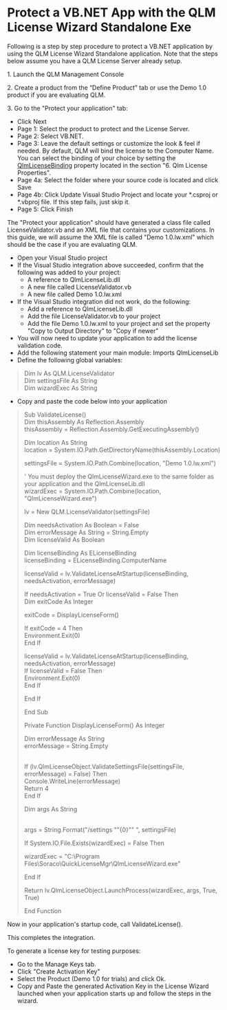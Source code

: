 # Protect a VB.NET App with the QLM License Wizard Standalone Exe

Following is a step by step procedure to protect a VB.NET application by using the QLM License Wizard Standalone application. Note that the steps below assume you have a QLM License Server already setup.

1\. Launch the QLM Management Console

2\. Create a product from the “Define Product” tab or use the Demo 1.0 product if you are evaluating QLM.&#x20;

3\. Go to the "Protect your application" tab:

* Click Next
* Page 1: Select the product to protect and the License Server.
* Page 2: Select VB.NET.
* Page 3: Leave the default settings or customize the look & feel if needed. By default, QLM will bind the license to the Computer Name. You can select the binding of your choice by setting the [QlmLicenseBinding](https://support.soraco.co/hc/en-us/articles/360001183583-QlmLicense-LicenseBinding) property located in the section "6. Qlm License Properties".
* Page 4a: Select the folder where your source code is located and click Save
* Page 4b: Click Update Visual Studio Project and locate your \*.csproj or \*.vbproj file. If this step fails, just skip it.
* Page 5: Click Finish

The "Protect your application" should have generated a class file called LicenseValidator.vb and an XML file that contains your customizations. In this guide, we will assume the XML file is called "Demo 1.0.lw.xml" which should be the case if you are evaluating QLM.

* Open your Visual Studio project
* If the Visual Studio integration above succeeded, confirm that the following was added to your project:
  * A reference to QlmLicenseLib.dll
  * A new file called LicenseValidator.vb
  * A new file called Demo 1.0.lw.xml
* If the Visual Studio integration did not work, do the following:
  * Add a reference to QlmLicenseLib.dll
  * Add the file LicenseValidator.vb to your project
  * Add the file Demo 1.0.lw.xml to your project and set the property "Copy to Output Directory" to "Copy if newer"
* You will now need to update your application to add the license validation code.
* Add the following statement your main module: Imports QlmLicenseLib
* Define the following global variables:

> &#x20;   Dim lv As QLM.LicenseValidator\
> &#x20;   Dim settingsFile As String\
> &#x20;   Dim wizardExec As String

* Copy and paste the code below into your application     &#x20;

> &#x20;Sub ValidateLicense()\
> &#x20;   Dim thisAssembly As Reflection.Assembly\
> &#x20;   thisAssembly = Reflection.Assembly.GetExecutingAssembly()
>
> &#x20;   Dim location As String\
> &#x20;   location = System.IO.Path.GetDirectoryName(thisAssembly.Location)
>
> &#x20;   settingsFile = System.IO.Path.Combine(location, "Demo 1.0.lw.xml")
>
> &#x20;   ' You must deploy the QlmLicenseWizard.exe to the same folder as your application and the QlmLicenseLib.dll\
> &#x20;   wizardExec = System.IO.Path.Combine(location, "QlmLicenseWizard.exe")
>
> &#x20;   lv = New QLM.LicenseValidator(settingsFile)
>
> &#x20;   Dim needsActivation As Boolean = False\
> &#x20;   Dim errorMessage As String = String.Empty\
> &#x20;   Dim licenseValid As Boolean
>
> &#x20;   Dim licenseBinding As ELicenseBinding\
> &#x20;   licenseBinding = ELicenseBinding.ComputerName
>
> &#x20;   licenseValid = lv.ValidateLicenseAtStartup(licenseBinding, needsActivation, errorMessage)
>
> &#x20;   If needsActivation = True Or licenseValid = False Then\
> &#x20;   Dim exitCode As Integer
>
> &#x20;   exitCode = DisplayLicenseForm()
>
> &#x20;   If exitCode = 4 Then\
> &#x20;   Environment.Exit(0)\
> &#x20;   End If
>
> &#x20;   licenseValid = lv.ValidateLicenseAtStartup(licenseBinding, needsActivation, errorMessage)\
> &#x20;   If licenseValid = False Then\
> &#x20;   Environment.Exit(0)\
> &#x20;   End If
>
> &#x20;   End If
>
> End Sub
>
> Private Function DisplayLicenseForm() As Integer
>
> &#x20;   Dim errorMessage As String\
> &#x20;   errorMessage = String.Empty
>
> \
> &#x20;   If (lv.QlmLicenseObject.ValidateSettingsFile(settingsFile, errorMessage) = False) Then\
> &#x20;   Console.WriteLine(errorMessage)\
> &#x20;   Return 4\
> &#x20;   End If
>
> &#x20;   Dim args As String
>
> \
> &#x20;   args = String.Format("/settings ""{0}"" ", settingsFile)
>
> &#x20;   If System.IO.File.Exists(wizardExec) = False Then
>
> &#x20;   wizardExec = "C:\Program Files\Soraco\QuickLicenseMgr\QlmLicenseWizard.exe"
>
> &#x20;   End If
>
> &#x20;   Return lv.QlmLicenseObject.LaunchProcess(wizardExec, args, True, True)
>
> End Function

Now in your application's startup code, call ValidateLicense().

This completes the integration.&#x20;

To generate a license key for testing purposes:

* Go to the Manage Keys tab.
* Click "Create Activation Key"
* Select the Product (Demo 1.0 for trials) and click Ok.
* Copy and Paste the generated Activation Key in the License Wizard launched when your application starts up and follow the steps in the wizard.
